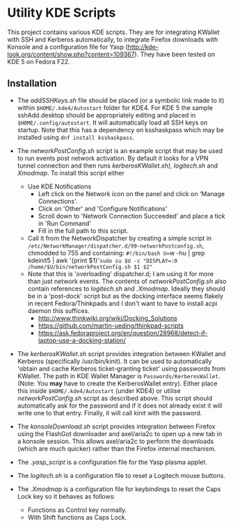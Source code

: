 Utility KDE Scripts
===================

This project contains various KDE scripts. They are for integrating KWallet with SSH and Kerberos automatically, to integrate Firefox downloads with Konsole and a configuration file for Yasp (http://kde-look.org/content/show.php?content=109367). They have been tested on KDE 5 on Fedora F22.

Installation
------------

* The _addSSHKeys.sh_ file should be placed (or a symbolic link made to it) within `$HOME/.kde4/Autostart` folder for KDE4. For KDE 5 the sample sshAdd.desktop should be appropriately editing and placed in `$HOME/.config/autostart`. It will automatically load all SSH keys on startup. Note that this has a dependency on ksshaskpass which may be installed using `dnf install ksshaskpass`.

* The _networkPostConfig.sh_ script is an example script that may be used to run events post network activation. By default it looks for a VPN tunnel connection and then runs _kerberosKWallet.sh)_, _logitech.sh_ and _Xmodmap_. To install this script either
    * Use KDE Notifications
        * Left click on the Network icon on the panel and click on 'Manage Connections'.
        * Click on 'Other' and 'Configure Notifications'
        * Scroll down to 'Network Connection Succeeded' and place a tick in 'Run Command'
        * Fill in the full path to this script.
    * Call it from the NetworkDispatcher by creating a simple script in `/etc/NetworkManager/dispatcher.d/99-networkPostconfig.sh`, chmodded to 755 and containing:
`#!/bin/bash
 U=`w -hu | grep kdeinit5 | awk '{print $1}'`
 sudo su $U -c "DISPLAY=:0 /home/$U/bin/networkPostConfig.sh $1 $2"
 `
    * Note that this is 'overloading' dispatcher.d; I am using it for more than just network events. The contents of _networkPostConfig.sh_ also contain references to _logitech.sh_ and _.Xmodmap_. Ideally they should be in a 'post-dock' script but as the docking interface seems flakely in recent Fedora/Thinkpads and I don't want to have to install acpi daemon this suffices.
      * http://www.thinkwiki.org/wiki/Docking_Solutions
      * https://github.com/martin-ueding/thinkpad-scripts
      * https://ask.fedoraproject.org/en/question/28968/detect-if-laptop-use-a-docking-station/

* The _kerberosKWallet.sh_ script provides integration between KWallet and Kerberos (specifically /usr/bin/kinit). It can be used to automatically 'obtain and cache Kerberos ticket-granting ticket' using passwords from KWallet. The path in KDE Wallet Manager is `Passwords/KerberosWallet`. (Note: You **may** have to create the KerberosWallet entry). Either place this inside `$HOME/.kde4/Autostart` (under KDE4) or utilise _networkPostConfig.sh_ script as described above. This script should automatically ask for the password and if it does not already exist it will write one to that entry. Finally, it will call kinit with the password.

* The _konsoleDownload.sh_ script provides integration between Firefox using the FlashGot downloader and axel/aria2c to open up a new tab in a konsole session. This allows axel/aria2c to perform the downloads (which are much quicker) rather than the Firefox internal mechanism.

* The _.yasp\_script_ is a configuration file for the Yasp plasma applet.

* The _logitech.sh_ is a configuration file to reset a Logitech mouse buttons.

* The _.Xmodmap_ is a configuration file for keybindings to reset the Caps Lock key so it behaves as follows:
    * Functions as Control key normally.
    * With Shift functions as Caps Lock.
